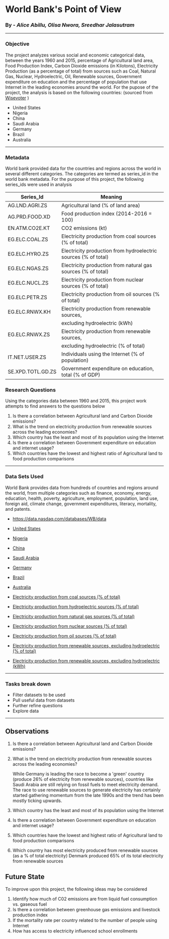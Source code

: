 # World Bank's Point of View
### By - _Alice Abillu, Olisa Nwora, Sreedhar Jalasutram_
---

### Objective
The project analyzes various social and economic categorical data, between the years 1960 and 2015, percentage of Agricultural land area, Food Production Index, Carbon Dioxide emissions (in Kilotons), Electricity Production (as a percentage of total) from sources such as Coal, Natural Gas, Nuclear, Hydroelectric, Oil, Renewable sources, Government expenditure on education and the percentage of population that use Internet in the leading economies around the world. For the pupose of the project, the analysis is based on the following countries: (sourced from [Wisevoter](https://wisevoter.com/country-rankings/largest-economies-in-the-world/) )
- United States
- Nigeria
- China
- Saudi Arabia
- Germany
- Brazil
- Australia
---

### Metadata
World bank provided data for the countries and regions across the world in several different categories. The categories are termed as series_id in the world bank metadata.
For the purpose of this project, the following series_ids were used in analysis

|Series_Id         | Meaning                                                            |
|------------------|--------------------------------------------------------------------|
|AG.LND.AGRI.ZS	   | Agricultural land (% of land area)                                 |
|AG.PRD.FOOD.XD	   | Food production index (2014-2016 = 100)                            |
|EN.ATM.CO2E.KT	   | CO2 emissions (kt)                                                 |
|EG.ELC.COAL.ZS	   | Electricity production from coal sources (% of total)              |
|EG.ELC.HYRO.ZS	   | Electricity production from hydroelectric sources (% of total)     |
|EG.ELC.NGAS.ZS	   | Electricity production from natural gas sources (% of total)       |
|EG.ELC.NUCL.ZS	   | Electricity production from nuclear sources (% of total)           |
|EG.ELC.PETR.ZS	   | Electricity production from oil sources (% of total)               |
|EG.ELC.RNWX.KH	   | Electricity production from renewable sources,                     |
|                  | excluding hydroelectric (kWh)                                      |
|EG.ELC.RNWX.ZS	   | Electricity production from renewable sources,                     |
|                  | excluding hydroelectric (% of total)                               |
|IT.NET.USER.ZS	   | Individuals using the Internet (% of population)                   |
|SE.XPD.TOTL.GD.ZS | Government expenditure on education, total (% of GDP)              |


### Research Questions
Using the categories data between 1960 and 2015, this project work attempts to find answers to the questions below

1. Is there a correlation between Agricultural land and Carbon Dioxide emissions?
2. What is the trend on electricity production from renewable sources across the leading economies?
3. Which country has the least and most of its population using the Internet
4. Is there a correlation between Government expenditure on education and internet usage?
5. Which countries have the lowest and highest ratio of Agricultural land to food production comparisons
---

### Data Sets Used
World Bank provides data from hundreds of countries and regions around the world, from multiple categories such as finance, economy, energy, education, health, poverty, agriculture, employment, population, land use, foreign aid, climate change, government expenditures, literacy, mortality, and patents.

- https://data.nasdaq.com/databases/WB/data

* [United States](data/WB_DATA_USA.csv)
* [Nigeria](data/WB_DATA_NGA.csv)
* [China](data/WB_DATA_CHN.csv)
* [Saudi Arabia](data/WB_DATA_SAU.csv)
* [Germany](data/WB_DATA_DEU.csv)
* [Brazil](data/WB_DATA_BRA.csv)
* [Australia](data/WB_DATA_AUS.csv)

* [Electricity production from coal sources (% of total)](data/data_EG_ELC_COAL_ZS.csv)
* [Electricity production from hydroelectric sources (% of total)](data/data_EG_ELC_HYRO_ZS.csv)
* [Electricity production from natural gas sources (% of total)](data/data_EG_ELC_NGAS_ZS.csv)
* [Electricity production from nuclear sources (% of total)](data/data_EG_ELC_NUCL_ZS.csv)
* [Electricity production from oil sources (% of total)](data/data_EG_ELC_PETR_ZS.csv)
* [Electricity production from renewable sources, excluding hydroelectric (% of total)](data/data_EG_ELC_RNWX_ZS.csv)
* [Electricity production from renewable sources, excluding hydroelectric (kWh)](data/data_EG_ELC_RNWX_KH.csv)

---

### Tasks break down
* Filter datasets to be used
* Pull useful data from datasets
* Further refine questions
* Explore data
---

## Observations
1. Is there a correlation between Agricultural land and Carbon Dioxide emissions?
2. What is the trend on electricity production from renewable sources across the leading economies?
    
   While Germany is leading the race to become a 'green' country (produce 26% of electricity from
   renewable sources), countries like Saudi Arabia are still relying on fossil fuels to meet 
   electricity demand. The race to use renewable sources to generate electricity has certainly
   started gathering momentum from the late 1990s and the trend has been mostly ticking upwards.

3. Which country has the least and most of its population using the Internet
4. Is there a correlation between Government expenditure on education and internet usage?
5. Which countries have the lowest and highest ratio of Agricultural land to food production comparisons

6. Which country has most electricity produced from renewable sources (as a % of total electricity)
   Denmark produced 65% of its total electricity from renewable sources

## Future State
To improve upon this project, the following ideas may be considered
1. Identify how much of C02 emissions are from liquid fuel consumption vs. gaseous fuel
2. Is there a correlation between greenhouse gas emissions and livestock production index
3. If the mortality rate per country related to the number of people using Internet
4. How has access to electricity influenced school enrollments
